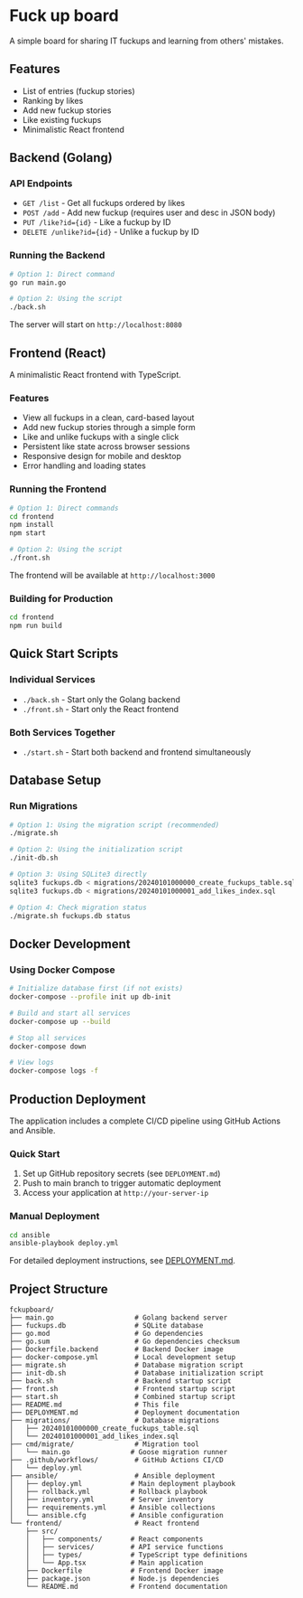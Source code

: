# Fuck up board

A simple board for sharing IT fuckups and learning from others' mistakes.

## Features

- List of entries (fuckup stories)
- Ranking by likes
- Add new fuckup stories
- Like existing fuckups
- Minimalistic React frontend

## Backend (Golang)

### API Endpoints

- `GET /list` - Get all fuckups ordered by likes
- `POST /add` - Add new fuckup (requires user and desc in JSON body)
- `PUT /like?id={id}` - Like a fuckup by ID
- `DELETE /unlike?id={id}` - Unlike a fuckup by ID

### Running the Backend

```bash
# Option 1: Direct command
go run main.go

# Option 2: Using the script
./back.sh
```

The server will start on `http://localhost:8080`

## Frontend (React)

A minimalistic React frontend with TypeScript.

### Features

- View all fuckups in a clean, card-based layout
- Add new fuckup stories through a simple form
- Like and unlike fuckups with a single click
- Persistent like state across browser sessions
- Responsive design for mobile and desktop
- Error handling and loading states

### Running the Frontend

```bash
# Option 1: Direct commands
cd frontend
npm install
npm start

# Option 2: Using the script
./front.sh
```

The frontend will be available at `http://localhost:3000`

### Building for Production

```bash
cd frontend
npm run build
```

## Quick Start Scripts

### Individual Services
- `./back.sh` - Start only the Golang backend
- `./front.sh` - Start only the React frontend

### Both Services Together
- `./start.sh` - Start both backend and frontend simultaneously

## Database Setup

### Run Migrations
```bash
# Option 1: Using the migration script (recommended)
./migrate.sh

# Option 2: Using the initialization script
./init-db.sh

# Option 3: Using SQLite3 directly
sqlite3 fuckups.db < migrations/20240101000000_create_fuckups_table.sql
sqlite3 fuckups.db < migrations/20240101000001_add_likes_index.sql

# Option 4: Check migration status
./migrate.sh fuckups.db status
```

## Docker Development

### Using Docker Compose
```bash
# Initialize database first (if not exists)
docker-compose --profile init up db-init

# Build and start all services
docker-compose up --build

# Stop all services
docker-compose down

# View logs
docker-compose logs -f
```

## Production Deployment

The application includes a complete CI/CD pipeline using GitHub Actions and Ansible.

### Quick Start
1. Set up GitHub repository secrets (see `DEPLOYMENT.md`)
2. Push to main branch to trigger automatic deployment
3. Access your application at `http://your-server-ip`

### Manual Deployment
```bash
cd ansible
ansible-playbook deploy.yml
```

For detailed deployment instructions, see [DEPLOYMENT.md](DEPLOYMENT.md).

## Project Structure

```
fckupboard/
├── main.go                    # Golang backend server
├── fuckups.db                 # SQLite database
├── go.mod                     # Go dependencies
├── go.sum                     # Go dependencies checksum
├── Dockerfile.backend         # Backend Docker image
├── docker-compose.yml         # Local development setup
├── migrate.sh                 # Database migration script
├── init-db.sh                 # Database initialization script
├── back.sh                    # Backend startup script
├── front.sh                   # Frontend startup script
├── start.sh                   # Combined startup script
├── README.md                  # This file
├── DEPLOYMENT.md              # Deployment documentation
├── migrations/                # Database migrations
│   ├── 20240101000000_create_fuckups_table.sql
│   └── 20240101000001_add_likes_index.sql
├── cmd/migrate/               # Migration tool
│   └── main.go               # Goose migration runner
├── .github/workflows/         # GitHub Actions CI/CD
│   └── deploy.yml
├── ansible/                   # Ansible deployment
│   ├── deploy.yml            # Main deployment playbook
│   ├── rollback.yml          # Rollback playbook
│   ├── inventory.yml         # Server inventory
│   ├── requirements.yml      # Ansible collections
│   └── ansible.cfg           # Ansible configuration
└── frontend/                  # React frontend
    ├── src/
    │   ├── components/       # React components
    │   ├── services/         # API service functions
    │   ├── types/            # TypeScript type definitions
    │   └── App.tsx           # Main application
    ├── Dockerfile            # Frontend Docker image
    ├── package.json          # Node.js dependencies
    └── README.md             # Frontend documentation
```
